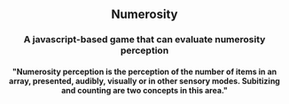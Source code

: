 <h2 align="center">Numerosity</h1>
<h3 align="center">A javascript-based game that can evaluate numerosity perception</h3>
<h4 align="center" href="https://psychology.fandom.com/wiki/Numerosity_perception">"Numerosity perception is the perception of the number of items in an array, presented, audibly, visually or in other sensory modes. Subitizing and counting are two concepts in this area."</h4>

